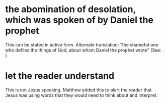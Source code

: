 
# the abomination of desolation, which was spoken of by Daniel the prophet
This can be stated in active form. Alternate translation: "the shameful one who defiles the things of God, about whom Daniel the prophet wrote" (See: )

# let the reader understand
This is not Jesus speaking. Matthew added this to alert the reader that Jesus was using words that they would need to think about and interpret.